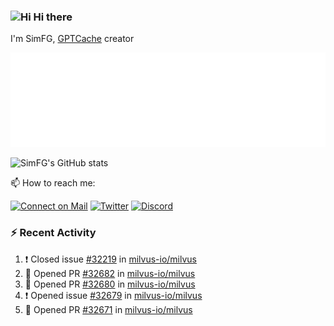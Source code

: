 ### <img src='https://qpluspicture.oss-cn-beijing.aliyuncs.com/6LjjQA/Hi.gif' alt='Hi' width="24"/> Hi there

I'm SimFG, [GPTCache](https://github.com/zilliztech/GPTCache) creator

![Metrics 👋](/metrics.plugin.followup.user.svg)

![SimFG's GitHub stats](https://github-readme-stats.vercel.app/api?username=SimFG&show_icons=true&theme=radical&count_private=true)

📫 How to reach me:

[![Connect on Mail](https://img.shields.io/badge/Ask%20me-anything-1abc9c.svg)](mailto:1142838399@qq.com)
[![Twitter](https://img.shields.io/twitter/follow/FogSim?style=social)](https://twitter.com/FogSim)
[![Discord](https://img.shields.io/discord/1092648432495251507?label=Discord&logo=discord)](https://discord.gg/Q8C6WEjSWV)

### :zap: Recent Activity

<!--START_SECTION:activity-->
1. ❗️ Closed issue [#32219](https://github.com/milvus-io/milvus/issues/32219) in [milvus-io/milvus](https://github.com/milvus-io/milvus)
2. 💪 Opened PR [#32682](https://github.com/milvus-io/milvus/pull/32682) in [milvus-io/milvus](https://github.com/milvus-io/milvus)
3. 💪 Opened PR [#32680](https://github.com/milvus-io/milvus/pull/32680) in [milvus-io/milvus](https://github.com/milvus-io/milvus)
4. ❗️ Opened issue [#32679](https://github.com/milvus-io/milvus/issues/32679) in [milvus-io/milvus](https://github.com/milvus-io/milvus)
5. 💪 Opened PR [#32671](https://github.com/milvus-io/milvus/pull/32671) in [milvus-io/milvus](https://github.com/milvus-io/milvus)
<!--END_SECTION:activity-->

